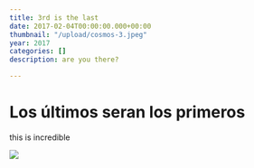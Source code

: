 ```yaml
---
title: 3rd is the last
date: 2017-02-04T00:00:00.000+00:00
thumbnail: "/upload/cosmos-3.jpeg"
year: 2017
categories: []
description: are you there?

---
```

# Los últimos seran los primeros

this is incredible

![](/upload/cosmos-3.jpeg)